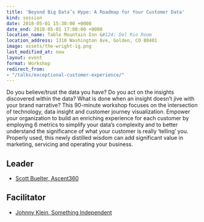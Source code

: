 ```yaml
---
title: 'Beyond Big Data’s Hype: A Roadmap for Your Customer Data'
kind: session
date: 2018-05-01 15:30:00 +0000
date_end: 2018-05-01 17:00:00 +0000
location_name: Table Mountain Inn &#124; Del Rio Room
location_address: 1310 Washington Ave, Golden, CO 80401
image: assets/the-wright-ig.png
last_modified_at: now
layout: event
format: Workshop
redirect_from:
- "/talks/exceptional-customer-experience/"
---
```

Do you believe/trust the data you have? Do you act on the insights discovered within the data? What is done when an insight doesn’t jive with your brand narrative? This 90-minute workshop focuses on the intersection of technology, data insight and customer journey visualization. Empower your organization to build an enriching experience for each customer by employing 6 metrics to simplify your data’s complexity and to better understand the significance of what your customer is really ‘telling’ you. Properly used, this newly distilled wisdom can add significant value in marketing, servicing and operating your business.

## Leader

* [Scott Buelter, Ascent360](http://www.ascent360.com/)

## Facilitator

* [Johnny Klein, Something Independent](http://www.somethingindependent.com/)